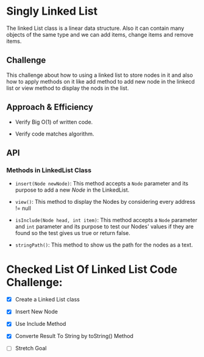 # Singly Linked List

The linked List class is a linear data structure. Also it can contain many objects of the same type and we can add items, change items and remove items.

## Challenge

This challenge about how to using a linked list to store nodes in it and also how to apply methods on it like add method to add new node in the linkecd list or view method to display the nods in the list.

## Approach & Efficiency

* Verify Big O(1) of written code.

* Verify code matches algorithm.


## API

###  Methods in LinkedList Class

* `insert(Node newNode)`: This method accepts a `Node` parameter and its purpose to add a new *Node* in the LinkedList.

* `view()`: This method to display the Nodes by considering every address != null 

* `isInclude(Node head, int item)`: This method accepts a `Node` parameter and `int` parameter and its purpose to test our Nodes' values if they are found so the test gives us true or return false.

* `stringPath()`: This method to show us the path for the nodes as a text.

# Checked List Of Linked List Code Challenge:

- [x] Create a Linked List class

- [x] Insert New Node 

- [x] Use Include Method

- [x] Converte Result To String by toString() Method

- [ ] Stretch Goal